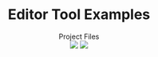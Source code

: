 <h1 align="center"> Editor Tool Examples </h1> 
<p align="center">
  Project Files
  <br>
  <img src="https://img.shields.io/badge/Unity-6000.0.33f1-lightgrey" />
  <img src="https://img.shields.io/badge/Render Pipeline-Universal 3D-orange" />
</p>
